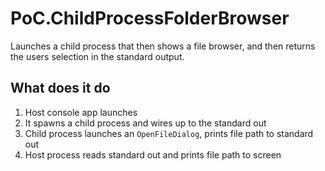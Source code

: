 # PoC.ChildProcessFolderBrowser
Launches a child process that then shows a file browser, and then returns the users selection in the standard output.

## What does it do

1) Host console app launches
2) It spawns a child process and wires up to the standard out
3) Child process launches an `OpenFileDialog`, prints file path to standard out
4) Host process reads standard out and prints file path to screen
